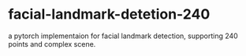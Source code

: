 # facial-landmark-detetion-240
a pytorch implementaion for facial landmark detection, supporting 240 points and complex scene.
